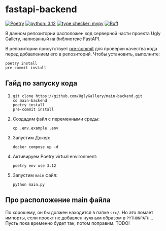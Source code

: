 # fastapi-backend

[![Poetry](https://img.shields.io/endpoint?url=https://python-poetry.org/badge/v0.json)](https://python-poetry.org/)
[![python: 3.12](https://img.shields.io/badge/python-3.12-yellowgreen)](https://www.python.org/downloads/release/python-3122/)
[![type checker: mypy](https://img.shields.io/badge/type%20checker-mypy-1f5082)](https://mypy-lang.org/)
[![Ruff](https://img.shields.io/endpoint?url=https://raw.githubusercontent.com/astral-sh/ruff/main/assets/badge/v2.json)](https://github.com/astral-sh/ruff)

В данном репозитории расположен код серверной части проекта Ugly Gallery, написанный на библиотеке FastAPI.

В репозитории присутствует [pre-commit](https://pre-commit.com/) для проверки качества кода перед добавлением его в
репозиторий. Чтобы установить, выполните:
```shell
poetry install
pre-commit install
```

## Гайд по запуску кода

1.  ```shell
    git clone https://github.com/UglyGallery/main-backend.git
    cd main-backend
    poetry install
    pre-commit install
    ```
2. Создадим файл с переменными среды:
    ```shell
    cp .env.example .env
    ```
3. Запустим Докер:
   ```shell
   docker compose up -d
   ```
4. Активируем Poetry virtual environment:
   ```shell
   poetry env use 3.12
   ```
5. Запустим `main` файл:
   ```shell
   python main.py
   ```

## Про расположение main файла

По хорошему, он бы должен находится в папке `src/`. Но это ломает импорты, если проект не добавлен нужным образом
в `PYTHONPATH`... Пусть пока временно будет так, потом поправим. TODO!
